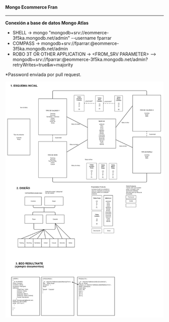 #### Mongo Ecommerce Fran
---

__Conexión a base de datos Mongo Atlas__

- SHELL -> mongo "mongodb+srv://eommerce-3f5ka.mongodb.net/admin"  --username fparrar
- COMPASS -> mongodb+srv://fparrar:<password>@eommerce-3f5ka.mongodb.net/admin
- ROBO 3T OR OTHER APPLICATION -> <FROM_SRV PARAMETER> --> mongodb+srv://fparrar:<password>@eommerce-3f5ka.mongodb.net/admin?retryWrites=true&w=majority

*Password enviada por pull request. 

![data modelling](./data_modelling.png "data modelling")
